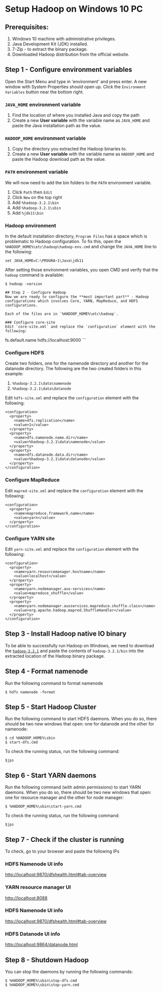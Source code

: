 # Setup Hadoop on Windows 10 PC

## Prerequisites:
1. Windows 10 machine with administrative privileges.
2. Java Development Kit (JDK) installed.
3. 7-Zip - to extract the binary package.
4. Downloaded Hadoop distribution from the official website.

## Step 1 - Configure environment variables

Open the Start Menu and type in 'environment' and press enter. A new window with System Properties should open up. Click the `Environment Variables` button near the bottom right.

### `JAVA_HOME` environment variable
1. Find the location of where you installed Java and copy the path
2. Create a new **User variable** with the variable name as `JAVA_HOME` and paste the Java installation path as the value.

### `HADOOP_HOME` environment variable
1. Copy the directory you extracted the Hadoop binaries to.
2. Create a new **User variable** with the variable name as `HADOOP_HOME` and paste the Hadoop download path as the value.

### `PATH` environment variable 
We will now need to add the bin folders to the `PATH` environment variable.
1. Click `Path` then `Edit`
2. Click `New` on the top right
3. Add `%hadoop-3.2.1\bin`
4. Add `%hadoop-3.2.1\sbin`
5. Add `%jdk11\bin`

### Hadoop environment
In the default installation directory, `Program Files` has a space which is problematic to Hadoop configuration. To fix this, open the `%HADOOP_HOME%\etc\hadoop\hadoop-env.cmd` and change the `JAVA_HOME` line to the following:
```
set JAVA_HOME=C:\PROGRA~1\Java\jdk11
```

After setting those environment variables, you open CMD and verify that the `hadoop` command is available:
```
$ hadoop -version

## Step 2 - Configure Hadoop
Now we are ready to configure the **most important part** - Hadoop configurations which involves Core, YARN, MapReduce, and HDFS configurations.

Each of the files are in `%HADOOP_HOME%\etc\hadoop`.

### Configure core-site
Edit `core-site.xml` and replace the `configuration` element with the following:
```
<configuration>
  <property>
    <name>fs.default.name</name>
    <value>hdfs://localhost:9000</value>
  </property>
</configuration>
```

### Configure HDFS
Create two folders, one for the namenode directory and another for the datanode directory. The following are the two created folders in this example:

1. `%hadoop-3.2.1\data\namenode`
2. `%hadoop-3.2.1\data\datanode`

Edit `hdfs-site.xml` and replace the `configuration` element with the following:
```
<configuration>
  <property>
    <name>dfs.replication</name>
    <value>1</value>
  </property>
  <property>
    <name>dfs.namenode.name.dir</name>
    <value>%hadoop-3.2.1\data\namenode</value>
  </property>
  <property>
    <name>dfs.datanode.data.dir</name>
    <value>%hadoop-3.2.1\data\datanode</value>
  </property>
</configuration>
```

### Configure MapReduce
Edit `mapred-site.xml` and replace the `configuration` element with the following:
```
<configuration>
  <property>
    <name>mapreduce.framework.name</name>
    <value>yarn</value>
  </property>
</configuration>
```

### Configure YARN site
Edit `yarn-site.xml` and replace the `configuration` element with the following:
```
<configuration>
  <property>
    <name>yarn.resourcemanager.hostname</name>
    <value>localhost</value>
  </property>
  <property>
    <name>yarn.nodemanager.aux-services</name>
    <value>mapreduce_shuffle</value>
  </property>
  <property>
    <name>yarn.nodemanager.auxservices.mapreduce.shuffle.class</name>
    <value>org.apache.hadoop.mapred.ShuffleHandler</value>
  </property>
</configuration>
```

## Step 3 - Install Hadoop native IO binary
To be able to successfully run Hadoop on Windows, we need to download the [`hadoop-3.2.1`](https://github.com/ogbenisho/sho/blob/main/hadoop-3.2.1.zip) and paste the contents of `hadoop-3.2.1/bin` into the extracted location of the Hadoop binary package.

## Step 4 - Format namenode
Run the following command to format namenode
```
$ hdfs namenode -format
```

## Step 5 - Start Hadoop Cluster
Run the following command to start HDFS daemons. When you do so, there should be two new windows that open: one for datanode and the other for namenode:

```
$ cd %HADOOP_HOME%\sbin
$ start-dfs.cmd
```
To check the running status, run the following command:
```
$jps
```

## Step 6 - Start YARN daemons
Run the following command (with admin permissions) to start YARN daemons. When you do so, there should be two new windows that open: one for resource manager and the other for node manager:
```
$ %HADOOP_HOME%\sbin\start-yarn.cmd
```
To check the running status, run the following command:
```
$jps
```

## Step 7 - Check if the cluster is running
To check, go to your browser and paste the following IPs

### HDFS Namenode UI info
[http://localhost:9870/dfshealth.html#tab-overview](http://localhost:9870/dfshealth.html#tab-overview)

### YARN resource manager UI
[http://localhost:8088](http://localhost:8088)

### HDFS Namenode UI info
[http://localhost:9870/dfshealth.html#tab-overview](http://localhost:9870/dfshealth.html#tab-overview)

### HDFS Datanode UI info
[http://localhost:9864/datanode.html](http://localhost:9864/datanode.html)

## Step 8 - Shutdown Hadoop
You can stop the daemons by running the following commands:
```
$ %HADOOP_HOME%\sbin\stop-dfs.cmd
$ %HADOOP_HOME%\sbin\stop-yarn.cmd
```











